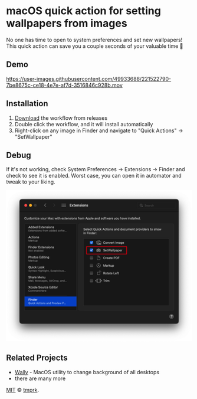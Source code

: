 # macOS quick action for setting wallpapers from images

No one has time to open to system preferences and set new wallpapers! This quick action can save you a couple seconds of your valuable time 😬

## Demo

https://user-images.githubusercontent.com/49933688/221522790-7be8675c-ce18-4e7e-af7d-3516846c928b.mov

## Installation

1. [Download](https://github.com/tmprk/right-click-set-wallpaper-macOS/releases/download/v1.0/SetWallpaper.workflow.zip) the workflow from releases
2. Double click the workflow, and it will install automatically
3. Right-click on any image in Finder and navigate to "Quick Actions" -> "SetWallpaper"

## Debug

If it's not working, check System Preferences -> Extensions -> Finder and check to see it is enabled. Worst case, you can open it in automator and tweak to your liking.

![Preferences](https://github.com/tmprk/right-click-set-wallpaper-macOS/blob/main/pictures/debug.png)

## Related Projects

- [Wally](https://github.com/georgesofianosgr/wally) - MacOS utility to change background of all desktops
- there are many more

[MIT](LICENSE) © [tmprk](https://github.com/tmprk).
